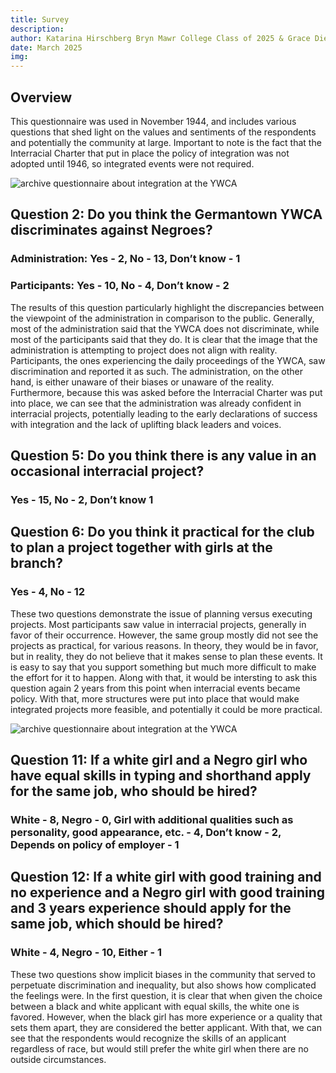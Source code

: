 ```yaml
---
title: Survey
description:
author: Katarina Hirschberg Bryn Mawr College Class of 2025 & Grace Diehl Bryn Mawr College Class of 2027
date: March 2025
img: 
---
```


## Overview
This questionnaire was used in November 1944, and includes various questions that shed light on the values and sentiments of the respondents and potentially the community at large. Important to note is the fact that the Interracial Charter that put in place the policy of integration was not adopted until 1946, so integrated events were not required.

![archive questionnaire about integration at the YWCA](https://github.com/digbmc/germantown-y/blob/Harkness-House-Branch-Y/assets/pics/arc_060.jpeg)
## Question 2: Do you think the Germantown YWCA discriminates against Negroes? 
### Administration: Yes - 2, No - 13, Don’t know - 1 
### Participants: Yes - 10, No - 4, Don’t know - 2
The results of this question particularly highlight the discrepancies between the viewpoint of the administration in comparison to the public. Generally, most of the administration said that the YWCA does not discriminate, while most of the participants said that they do. It is clear that the image that the administration is attempting to project does not align with reality. Participants, the ones experiencing the daily proceedings of the YWCA, saw discrimination and reported it as such. The administration, on the other hand, is either unaware of their biases or unaware of the reality. Furthermore, because this was asked before the Interracial Charter was put into place, we can see that the administration was already confident in interracial projects, potentially leading to the early declarations of success with integration and the lack of uplifting black leaders and voices.  

## Question 5: Do you think there is any value in an occasional interracial project?
### Yes - 15, No - 2, Don’t know  1
## Question 6: Do you think it practical for the club to plan a project together with girls at the branch?
### Yes - 4, No - 12
These two questions demonstrate the issue of planning versus executing projects. Most participants saw value in interracial projects, generally in favor of their occurrence. However, the same group mostly did not see the projects as practical, for various reasons. In theory, they would be in favor, but in reality, they do not believe that it makes sense to plan these events. It is easy to say that you support something but much more difficult to make the effort for it to happen. Along with that, it would be intersting to ask this question again 2 years from this point when interracial events became policy. With that, more structures were put into place that would make integrated projects more feasible, and potentially it could be more practical.  

![archive questionnaire about integration at the YWCA](https://github.com/digbmc/germantown-y/blob/Harkness-House-Branch-Y/assets/pics/arc_061.jpeg)
## Question 11: If a white girl and a Negro girl who have equal skills in typing and shorthand apply for the same job, who should be hired?
### White - 8, Negro - 0, Girl with additional qualities such as personality, good appearance, etc. - 4, Don’t know - 2, Depends on policy of employer - 1
## Question 12: If a white girl with good training and no experience and a Negro girl with good training and 3 years experience should apply for the same job, which should be hired?
### White - 4, Negro - 10, Either - 1
These two questions show implicit biases in the community that served to perpetuate discrimination and inequality, but also shows how complicated the feelings were. In the first question, it is clear that when given the choice between a black and white applicant with equal skills, the white one is favored. However, when the black girl has more experience or a quality that sets them apart, they are considered the better applicant. With that, we can see that the respondents would recognize the skills of an applicant regardless of race, but would still prefer the white girl when there are no outside circumstances.  
 
